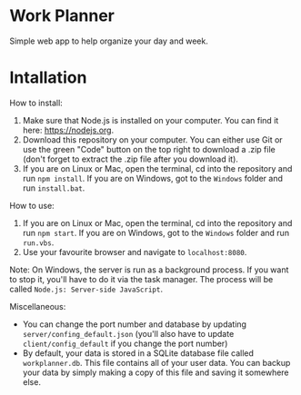 # Work Planner
Simple web app to help organize your day and week.

# Intallation

How to install:
1. Make sure that Node.js is installed on your computer. You can find it here: https://nodejs.org.
2. Download this repository on your computer. You can either use Git or use the green "Code" button on the top right to download a .zip file (don't forget to extract the .zip file after you download it).
3. If you are on Linux or Mac, open the terminal, cd into the repository and run `npm install`. If you are on Windows, got to the `Windows` folder and run `install.bat`.

How to use:
1. If you are on Linux or Mac, open the terminal, cd into the repository and run `npm start`. If you are on Windows, got to the `Windows` folder and run `run.vbs`.
2. Use your favourite browser and navigate to `localhost:8080`.

Note: On Windows, the server is run as a background process. If you want to stop it, you'll have to do it via the task manager. The process will be called `Node.js: Server-side JavaScript`.

Miscellaneous:
* You can change the port number and database by updating `server/confing_default.json` (you'll also have to update `client/config_default` if you change the port number)
* By default, your data is stored in a SQLite database file called `workplanner.db`. This file contains all of your user data. You can backup your data by simply making a copy of this file and saving it somewhere else.

